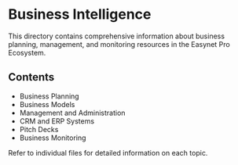 # Business Intelligence

This directory contains comprehensive information about business planning, management, and monitoring resources in the Easynet Pro Ecosystem.

## Contents

- Business Planning
- Business Models
- Management and Administration
- CRM and ERP Systems
- Pitch Decks
- Business Monitoring

Refer to individual files for detailed information on each topic.